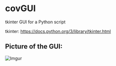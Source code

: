 # covGUI
tkinter GUI for a Python script 

tkinter: https://docs.python.org/3/library/tkinter.html

<h2>Picture of the GUI:</h2>

![Imgur](https://imgur.com/HbsQg5W.jpg)
